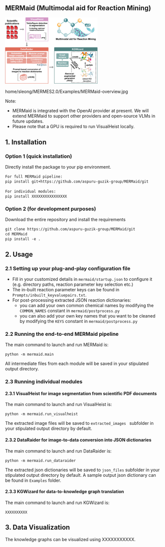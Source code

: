 ## MERMaid (Multimodal aid for Reaction Mining)

<img src="./Examples/MERMaid-overview.jpg" alt="Overview" width="300">

home/sleong/MERMES2.0/Examples/MERMaid-overview.jpg

Note: 
* MERMaid is integrated with the OpenAI provider at present. We will extend MERMaid to support other providers and open-source VLMs in future updates. 
* Please note that a GPU is required to run VisualHeist locally. 

## 1. Installation 

### Option 1 (quick installation) 
Directly install the package to your pip environment. 
```
For full MERMaid pipeline: 
pip install git+https://github.com/aspuru-guzik-group/MERMaid/git

For individual modules: 
pip install XXXXXXXXXXXXXXXX
```
### Option 2 (for development purposes)
Download the entire repository and install the requirements 
```
git clone https://github.com/aspuru-guzik-group/MERMaid/git
cd MERMaid
pip install -e .
```

## 2. Usage 
### 2.1 Setting up your plug-and-play configuration file 
* Fill in your customized details in `mermaid/startup.json` to configure it (e.g. directory paths, reaction parameter key selection etc.)  
* The in-built reaction parameter keys can be found in `Prompts/inbuilt_keyvaluepairs.txt`. 
* For post-processing extracted JSON reaction dictionaries: 
    * you can add your own common chemical names by modifying the `COMMON_NAMES` constant in `mermaid/postprocess.py`
    * you can also add your own key names that you want to be cleaned by modifying the `KEYS` constant in `mermaid/postprocess.py`


### 2.2 Running the end-to-end MERMaid pipeline 
The main command to launch and run MERMaid is: 
```
python -m mermaid.main
```
All intermediate files from each module will be saved in your stipulated output directory. 

### 2.3 Running individual modules 
#### 2.3.1 VisualHeist for image segmentation from scientific PDF documents 
The main command to launch and run VisualHeist is: 
```
python -m mermaid.run_visualheist
```
The extracted image files will be saved to `extracted_images ` subfolder in your stipulated output directory by default. 

#### 2.3.2 DataRaider for image-to-data conversion into JSON dictionaries 
The main command to launch and run DataRaider is: 
```
python -m mermaid.run_dataraider
```
The extracted json dictionaries will be saved to `json_files` subfolder in your stipulated output directory by default. 
A sample output json dictionary can be found in `Examples` folder. 

#### 2.3.3 KGWizard for data-to-knowledge graph translation 
The main command to launch and run KGWizard is: 
```
XXXXXXXXXX
```

## 3. Data Visualization 
The knowledge graphs can be visualized using XXXXXXXXXXX. 